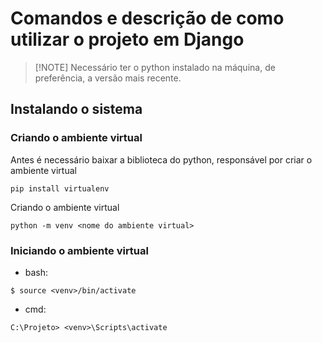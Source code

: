 # Comandos e descrição de como utilizar o projeto em Django

>  [!NOTE]
>   Necessário ter o python instalado na máquina, de preferência, a versão mais recente.

## Instalando o sistema
### Criando o ambiente virtual

Antes é necessário baixar a biblioteca do python, responsável por criar o ambiente virtual
```
pip install virtualenv
```

Criando o ambiente virtual
```
python -m venv <nome do ambiente virtual>
```

### Iniciando o ambiente virtual
* bash: 
```
$ source <venv>/bin/activate
```
* cmd:
```
C:\Projeto> <venv>\Scripts\activate
```

